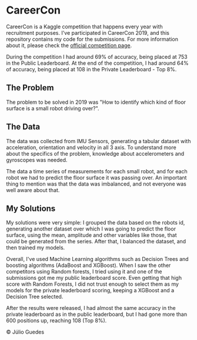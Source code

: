 # CareerCon

CareerCon is a Kaggle competition that happens every year with recruitment purposes. I've participated in CareerCon 2019, and this repository contains my code for the submissions. For more information about it, please check the [official competition page](https://www.kaggle.com/c/career-con-2019/overview).

During the competition I had around 69% of accuracy, being placed at 753 in the Public Leaderboard. At the end of the competition, I had around 64% of accuracy, being placed at 108 in the Private Leaderboard - Top 8%.

## The Problem

The problem to be solved in 2019 was "How to identify which kind of floor surface is a small robot driving over?".

## The Data

The data was collected from IMU Sensors, generating a tabular dataset with acceleration, orientation and velocity in all 3 axis. To understand more about the specifics of the problem, knowledge about accelerometers and gyroscopes was needed.

The data a time series of measurements for each small robot, and for each robot we had to predict the floor surface it was passing over. An important thing to mention was that the data was imbalanced, and not everyone was well aware about that.

## My Solutions

My solutions were very simple: I grouped the data based on the robots id, generating another dataset over which I was going to predict the floor surface, using the mean, amplitude and other variables like those, that could be generated from the series. After that, I balanced the dataset, and then trained my models.

Overall, I've used Machine Learning algorithms such as Decision Trees and boosting algorithms (AdaBoost and XGBoost). When I saw the other competitors using Random forests, I tried using it and one of the submissions got me my public leaderboard score. Even getting that high score with Random Forests, I did not trust enough to select them as my models for the private leaderboard scoring, keeping a XGBoost and a Decision Tree selected.

After the results were released, I had almost the same accuracy in the private leaderboard as in the public leaderboard, but I had gone more than 600 positions up, reaching 108 (Top 8%).

&copy; Júlio Guedes